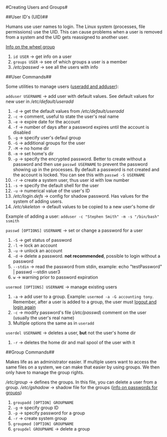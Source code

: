 #Creating Users and Groups#

##User ID's (UID)##

Humans use user names to login. The Linux system (processes, file permissions) use the UID. This can cause problems when a user is removed from a system and the UID gets reassigned to another user.

[Info on the wheel group](https://access.redhat.com/documentation/en-US/Red_Hat_Enterprise_Linux_OpenStack_Platform/2/html/Getting_Started_Guide/ch02s03.html)

1. `id USER` -> get info on a user
2. `groups USER` -> see of which groups a user is a member
3. */etc/passwd* -> see all the users with info

##User Commands##

Some utilities to manage users ([useradd and adduser](http://askubuntu.com/questions/345974/what-is-the-difference-between-adduser-and-useradd)):

`adduser USERNAME` -> add user with default values. See default values for new user in */etc/default/useradd*
  1. `-d` -> get the default values from */etc/default/useradd*
  2. `-c` -> comment, useful to state the user's real name
  3. `-e` -> expire date for the account
  4. `-f` -> number of days after a password expires until the account is disabled
  5. `-g` -> specify user's defaul group
  6. `-G` -> additional groups for the user
  7. `-M` -> no home dir
  8. `-m` -> set home's dir
  9. `-p` -> specify the encrypted password. Better to create without a password and then use `passwd USERNAME` to prevent the password showing up in the processes. By default a password is not created and the account is locked. You can see this with `passwd -S USERNAME`
  10. `-r` -> create a system user, thus user id with low number
  11. `-s` -> specify the default shell for the user
  12. `-u` -> numerical value of the user's ID
2. */etc/login.defs* -> config for shadow password. Has values for the system of adding users.
3. */etc/skeleton* -> default values to be copied to a new user's home dir

Example of adding a user:
`adduser -c "Stephen Smith" -m -s "/bin/bash" ssmith`

`passwd [OPTIONS] USERNAME` -> set or change a password for a user
  1. `-S` -> get status of password
  2. `-l` -> lock an account
  3. `-u` -> unlock an account
  4. `-d` -> delete a password. **not recommended**, possible to login without a password
  5. `--stdin` -> read the password from stdin, example: echo "testPassword" |  passwd --stdin user3
  6. `w` -> warning prior to password expiration

`usermod [OPTIONS] USERNAME` -> manage existing users
  1. `-a` -> add user to a group. Example: `usermod -a -G accounting tony`. Remember, after a user is added to a group, the user must [logout and login again](http://stackoverflow.com/questions/5054888/linux-why-cant-i-write-even-though-i-have-group-permissions) 
  2. `-c` -> modify password's file (*/etc/passwd*) comment on the user (usually the user's real name)
  3. Multiple options the same as in `useradd`

`userdel USERNAME` -> deletes a user, **but** not the user's home dir
  1. `-r` -> deletes the home dir and mail spool of the user with it

##Group Commands##

Makes life as an administrator easier. If multiple users want to access the same files on a system, we can make that easier by using groups. We then only have to manage the group rights.

*/etc/group* -> defines the groups. In this file, you can delete a user from a group.
*/etc/gshadow* -> shadow file for the groups ([info on passwords for groups](http://meinit.nl/a-group-password-in-linux))

1. `groupadd [OPTION] GROUPNAME`
  1. `-g` -> specify group ID
  2. `-p` -> specify password for a group
  3. `-r` -> create system group
2. `groupmod [OPTION] GROUPNAME`
3. `groupdel GROUPNAME` -> delete a group

